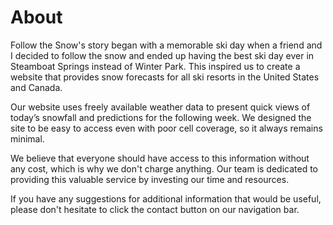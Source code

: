 # About

Follow the Snow's story began with a memorable ski day when a friend and I
decided to follow the snow and ended up having the best ski day ever in
Steamboat Springs instead of Winter Park. This inspired us to create a website
that provides snow forecasts for all ski resorts in the United States and
Canada.

Our website uses freely available weather data to present quick views of today’s
snowfall and predictions for the following week. We designed the site to be easy
to access even with poor cell coverage, so it always remains minimal.

We believe that everyone should have access to this information without any
cost, which is why we don't charge anything. Our team is dedicated to providing
this valuable service by investing our time and resources.

If you have any suggestions for additional information that would be useful,
please don't hesitate to click the contact button on our navigation bar.
